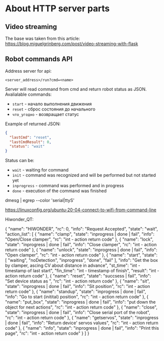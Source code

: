 # About HTTP server parts

## Video streaming

The base was taken from this article: https://blog.miguelgrinberg.com/post/video-streaming-with-flask

## Robot commands API

Address server for api:

```
<server_address>/run?cmd=<name>
```

Server will read command from cmd and return robot status as JSON.
Avalialable commands:

* `start` - начало выполнения движения
* `reset` - сброс состояния до начального
* `что_угодно` - возвращает статус

Example of returned JSON:

```json
{
  "lastCmd": "reset",
  "lastCmdResult": 0,
  "status": "wait"
}
```

Status can be:

* `wait` - waiting for command
* `init` - command was recognized and will be performed but not started yet
* `inprogress` - command was performed and in progress
* `done` - execution of the command was finished





dmesg | egrep --color 'serial|ttyS'

https://linuxconfig.org/ubuntu-20-04-connect-to-wifi-from-command-line


Hiwonder_QT:

{
"name": "HIWONDER",
"rc": 0,
"info": "Request Accepted",
"state": "wait",
"action_list": [
{
"name": "clamp",
"state": "inprogress | done | fail",
"info": "Open/Close clamper",
"rc": "int - action return code"
},
{
"name": "lock",
"state": "inprogress | done | fail",
"info": "Close clamper",
"rc": "int - action return code"
},
{
"name": "unlock",
"state": "inprogress | done | fail",
"info": "Open clamper",
"rc": "int - action return code"
},
{
"name": "start",
"state": [
"waiting",
"noDetection",
"inprogress",
"done",
"fail"
],
"info": "Get the box by clamper, ascing CV about distance in advance",
"st_time": "int - timestamp of last start",
"fin_time": "int - timestamp of finish",
"result": "int - action return code"
},
{
"name": "reset",
"state": "succsess | fail",
"info": "Set device status as <Wait>",
"rc": "int - action return code"
},
{
"name": "sit",
"state": "inprogress | done | fail",
"info": "Sit position",
"rc": "int - action return code"
},
{
"name": "standup",
"state": "inprogress | done | fail",
"info": "Go to start (initital) position",
"rc": "int - action return code"
},
{
"name": "put_box",
"state": "inprogress | done | fail",
"info": "put down the object for next actions",
"rc": "int - action return code"
},
{
"name": "close",
"state": "inprogress | done | fail",
"info": "Close serial port of the robot",
"rc": "int - action return code"
},
{
"name": "getservos",
"state": "inprogress | done | fail",
"info": "Return device' servos values",
"rc": "int - action return code"
},
{
"name": "info",
"state": "inprogress | done | fail",
"info": "Print this page",
"rc": "int - action return code"
}
]
}